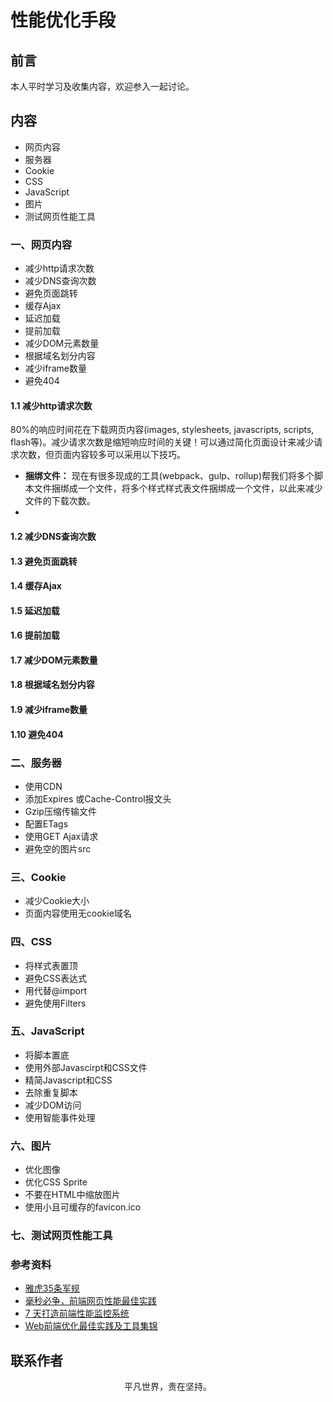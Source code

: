 # 性能优化手段

## 前言

本人平时学习及收集内容，欢迎参入一起讨论。

## 内容

- 网页内容
- 服务器
- Cookie
- CSS
- JavaScript
- 图片
- 测试网页性能工具

### 一、网页内容

- 减少http请求次数
- 减少DNS查询次数
- 避免页面跳转
- 缓存Ajax
- 延迟加载
- 提前加载
- 减少DOM元素数量
- 根据域名划分内容
- 减少iframe数量
- 避免404

#### 1.1 减少http请求次数

80%的响应时间花在下载网页内容(images, stylesheets, javascripts, scripts, flash等)。减少请求次数是缩短响应时间的关键！可以通过简化页面设计来减少请求次数，但页面内容较多可以采用以下技巧。

- **捆绑文件：** 现在有很多现成的工具(webpack、gulp、rollup)帮我们将多个脚本文件捆绑成一个文件，将多个样式样式表文件捆绑成一个文件，以此来减少文件的下载次数。
- 

#### 1.2 减少DNS查询次数

#### 1.3 避免页面跳转

#### 1.4 缓存Ajax

#### 1.5 延迟加载

#### 1.6 提前加载

#### 1.7 减少DOM元素数量

#### 1.8 根据域名划分内容

#### 1.9 减少iframe数量

#### 1.10 避免404

### 二、服务器

- 使用CDN
- 添加Expires 或Cache-Control报文头
- Gzip压缩传输文件
- 配置ETags
- 使用GET Ajax请求
- 避免空的图片src

### 三、Cookie

- 减少Cookie大小
- 页面内容使用无cookie域名

### 四、CSS

- 将样式表置顶
- 避免CSS表达式
- 用代替@import
- 避免使用Filters

### 五、JavaScript

- 将脚本置底
- 使用外部Javascirpt和CSS文件
- 精简Javascript和CSS
- 去除重复脚本
- 减少DOM访问
- 使用智能事件处理

### 六、图片

- 优化图像
- 优化CSS Sprite
- 不要在HTML中缩放图片
- 使用小且可缓存的favicon.ico

### 七、测试网页性能工具


### 参考资料

- [雅虎35条军规](https://developer.yahoo.com/performance/rules.html)
- [毫秒必争，前端网页性能最佳实践](http://www.cnblogs.com/developersupport/p/webpage-performance-best-practices.html)
- [7 天打造前端性能监控系统](http://fex.baidu.com/blog/2014/05/build-performance-monitor-in-7-days/)
- [Web前端优化最佳实践及工具集锦](https://www.csdn.net/article/2013-09-23/2817020-web-performance-optimization)

## 联系作者

<div align="center">
    <p>
        平凡世界，贵在坚持。
    </p>
    <img :src="$withBase('/about/contact.png')" />
</div>